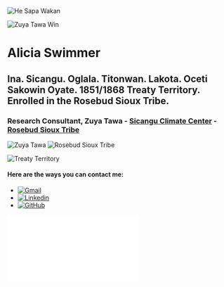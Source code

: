 ![He Sapa Wakan](https://i.redd.it/htadxz039eb41.jpg)

![Zuya Tawa Win](https://media.licdn.com/dms/image/v2/D5603AQHnpd6eci2mBw/profile-displayphoto-shrink_400_400/B56ZSCOUEdHoAk-/0/1737351578655?e=1755734400&v=beta&t=BgGRBnobliJSUNLeLR60vT9ypZj6NlZjTWX3-jT21Jo)
# Alicia Swimmer

## Ina. Sicangu. Oglala. Titonwan. Lakota. Oceti Sakowin Oyate. 1851/1868 Treaty Territory. Enrolled in the Rosebud Sioux Tribe. 

### Research Consultant, Zuya Tawa - [Sicangu Climate Center](sicangudata.org) - [Rosebud Sioux Tribe](https://www.rosebudsiouxtribe-nsn.gov/)

![Zuya Tawa](https://media.licdn.com/dms/image/v2/D560BAQEn1FvKiZ3-gQ/img-crop_100/B56ZX6S9OYGoAM-/0/1743661028932?e=1755734400&v=beta&t=h8KEIa9oBXr7mx3GCnKyUg9UuL0-AAigtn97qt3XbYA) ![Rosebud Sioux Tribe](https://static.wixstatic.com/media/ed1fef_3839d6384a064eb3ab6db71b78d84e64~mv2.png/v1/fill/w_100,h_100,al_c,q_95,usm_0.66_1.00_0.01,enc_avif,quality_auto/RST%20Innner_edited_edited.png)

![Treaty Territory](https://www.geowyo.com/uploads/8/4/7/8/84786270/fl-sioux-treaties_orig.png)

#### Here are the ways you can contact me:
- [![Gmail](https://img.icons8.com/?size=20&id=P7UIlhbpWzZm&format=png&color=000000)](mailto:aliciaswimmer@gmail.com)
- [![Linkedin](https://i.sstatic.net/gVE0j.png)](https://www.linkedin.com/in/aliciaswimmer/)
- [![GitHub](https://img.icons8.com/?size=20&id=RHLuYrY4GjUv&format=png&color=000000)](https://zuyatawa.github.io/AliciaSwimmer.github.io/)

<embed type="text/html" src="img/rosebudpineridgerez.html">

